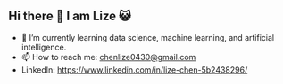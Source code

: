 ## Hi there 👋 I am Lize 😺

<!--
**lc430/lc430** is a ✨ _special_ ✨ repository because its `README.md` (this file) appears on your GitHub profile.

Here are some ideas to get you started:

-->

- 🌱 I’m currently learning data science, machine learning, and artificial intelligence.
- 📫 How to reach me: chenlize0430@gmail.com
- LinkedIn: https://www.linkedin.com/in/lize-chen-5b2438296/
